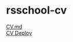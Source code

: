 # rsschool-cv
[CV.md](https://github.com/mik53137/rsschool-cv/blob/gh-pages/cv.md)  
[CV Deploy](https://mik53137.github.io/rsschool-cv/#skills)